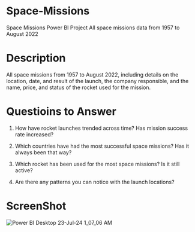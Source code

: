 # Space-Missions
  Space Missions Power BI Project
  All space missions data from 1957 to August 2022

# Description
  All space missions from 1957 to August 2022, including details on the location, date, and result of the launch, the company responsible, and the name, price, and status of the rocket used for the mission.

# Questioins to Answer
1. How have rocket launches trended across time? Has mission success rate increased?

2. Which countries have had the most successful space missions? Has it always been that way?

3. Which rocket has been used for the most space missions? Is it still active?

4. Are there any patterns you can notice with the launch locations?

# ScreenShot
![Power BI Desktop 23-Jul-24 1_07_06 AM](https://github.com/user-attachments/assets/d52e7121-9dd3-4a0d-85df-6d845bb931ff)
